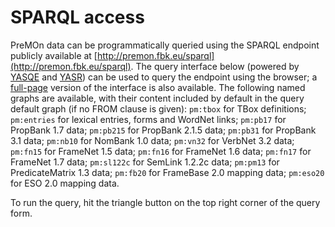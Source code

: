 SPARQL access
===

PreMOn data can be programmatically queried using the SPARQL endpoint publicly available at [http://premon.fbk.eu/sparql](http://premon.fbk.eu/sparql).
The query interface below (powered by [YASQE](http://yasr.yasgui.org/) and [YASR](http://yasr.yasgui.org/)) can be used to query the endpoint using the browser; a [full-page](query-full.html) version of the interface is also available.
The following named graphs are available, with their content included by default in the query default graph (if no FROM clause is given):
 `pm:tbox` for TBox definitions;
 `pm:entries` for lexical entries, forms and WordNet links;
 `pm:pb17` for PropBank 1.7 data;
 `pm:pb215` for PropBank 2.1.5 data;
 `pm:pb31` for PropBank 3.1 data; 
 `pm:nb10` for NomBank 1.0 data;
 `pm:vn32` for VerbNet 3.2 data;
 `pm:fn15` for FrameNet 1.5 data;
 `pm:fn16` for FrameNet 1.6 data;
 `pm:fn17` for FrameNet 1.7 data; 
 `pm:sl122c` for SemLink 1.2.2c data;
 `pm:pm13` for PredicateMatrix 1.3 data;
 `pm:fb20` for FrameBase 2.0 mapping data;
 `pm:eso20` for ESO 2.0 mapping data.

To run the query, hit the triangle button on the top right corner of the query form.

<link href='//cdn.jsdelivr.net/g/yasqe@2.2(yasqe.min.css),yasr@2.4(yasr.min.css)' rel='stylesheet' type='text/css'/>
<div id="yasqe"></div>
<div id="yasr"></div>
<script src='js/yasr.bundled.min.js'></script>
<script src='js/yasqe.bundled.min.js'></script>
<script src='js/init-yasgui.js'></script>
